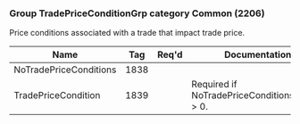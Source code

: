### Group TradePriceConditionGrp category Common (2206)

Price conditions associated with a trade that impact trade price.

| Name                   | Tag  | Req'd | Documentation                                 |
|------------------------|------|----------|-----------------------------------------------|
| NoTradePriceConditions | 1838 |       |                                               |
| TradePriceCondition    | 1839 |       | Required if NoTradePriceConditions(1838) > 0. |

